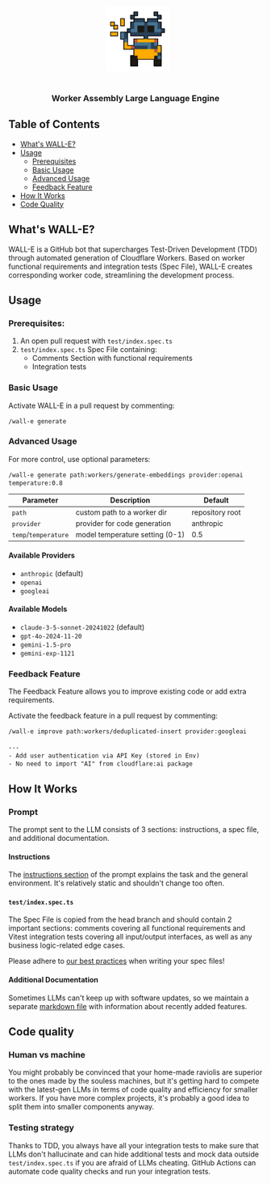 <div align="center">
  <img src="./misc/readme/wall-e.png" height="128px" width="128px" />
</div>

<div align="center">
  <h3>Worker Assembly Large Language Engine</h3>
</div>

## Table of Contents
- [What's WALL-E?](#whats-wall-e)
- [Usage](#usage)
  - [Prerequisites](#prerequisites)
  - [Basic Usage](#basic-usage)
  - [Advanced Usage](#advanced-usage)
  - [Feedback Feature](#feedback-feature)
- [How It Works](#how-it-works)
- [Code Quality](#code-quality)

## What's WALL-E?

WALL-E is a GitHub bot that supercharges Test-Driven Development (TDD) through automated generation of Cloudflare Workers. Based on worker functional requirements and integration tests (Spec File), WALL-E creates corresponding worker code, streamlining the development process.

## Usage
### Prerequisites:
1. An open pull request with `test/index.spec.ts`
2. `test/index.spec.ts` Spec File containing:
   - Comments Section with functional requirements
   - Integration tests
### Basic Usage
Activate WALL-E in a pull request by commenting:
```
/wall-e generate
```
### Advanced Usage

For more control, use optional parameters:

```
/wall-e generate path:workers/generate-embeddings provider:openai temperature:0.8
```

| Parameter | Description | Default |
|--------|-------------|---------|
| `path` | custom path to a worker dir | repository root |
| `provider` | provider for code generation | anthropic |
| `temp`/`temperature` | model temperature setting (0-1) | 0.5 |

#### Available Providers

- `anthropic` (default)
- `openai`
- `googleai`

#### Available Models

- `claude-3-5-sonnet-20241022` (default)
- `gpt-4o-2024-11-20`
- `gemini-1.5-pro`
- `gemini-exp-1121`

### Feedback Feature
The Feedback Feature allows you to improve existing code or add extra requirements. 

Activate the feedback feature in a pull request by commenting:

```
/wall-e improve path:workers/deduplicated-insert provider:googleai

---
- Add user authentication via API Key (stored in Env)
- No need to import "AI" from cloudflare:ai package
```

## How It Works

### Prompt

The prompt sent to the LLM consists of 3 sections: instructions, a spec file, and additional documentation.

#### Instructions

The [instructions section](markdown/instructions.md) of the prompt explains the task and the general environment. It's relatively static and shouldn't change too often.

#### `test/index.spec.ts`

The Spec File is copied from the head branch and should contain 2 important sections: comments covering all functional requirements and Vitest integration tests covering all input/output interfaces, as well as any business logic-related edge cases.

Please adhere to [our best practices](wiki/spec_file_best_practices.md) when writing your spec files!

#### Additional Documentation

Sometimes LLMs can't keep up with software updates, so we maintain a separate [markdown file](markdown/documentation.md) with information about recently added features.

## Code quality

### Human vs machine

You might probably be convinced that your home-made raviolis are superior to the ones made by the souless machines, but it's getting hard to compete with the latest-gen LLMs in terms of code quality and efficiency for smaller workers. If you have more complex projects, it's probably a good idea to split them into smaller components anyway.

### Testing strategy

Thanks to TDD, you always have all your integration tests to make sure that LLMs don't hallucinate and can hide additional tests and mock data outside `test/index.spec.ts` if you are afraid of LLMs cheating. GitHub Actions can automate code quality checks and run your integration tests.
